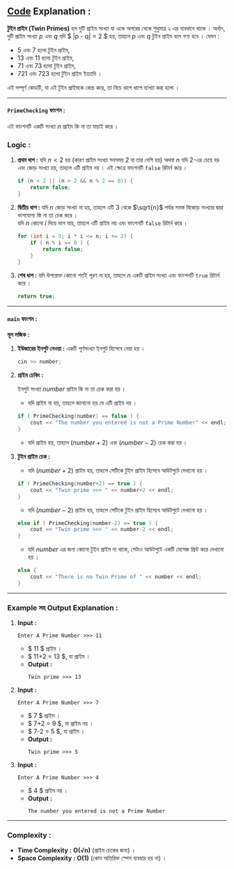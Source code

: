 ## **[Code](https://github.com/rudra-404/DSA/blob/main/Prime/Twin%20Prime/twin_prime.cpp) Explanation :**

**টুইন প্রাইম (Twin Primes)** হল দুটি প্রাইম সংখ্যা যা একে অপরের থেকে শুধুমাত্র ২ এর ব্যবধানে থাকে । অর্থাৎ, দুটি প্রাইম সংখ্যা $p$ এবং $q$ যদি $ |p - q| = 2 $ হয়, তাহলে $p$ এবং $q$ টুইন প্রাইম বলে গণ্য হবে । যেমন :
- $5$ এবং $7$ হলো টুইন প্রাইম,
- $13$ এবং $11$ হলো টুইন প্রাইম,
- $71$ এবং $73$ হলো টুইন প্রাইম,
- $721$ এবং $723$ হলো টুইন প্রাইম ইত্যাদি ।

এই সম্পূর্ণ কোডটি, যা এই টুইন প্রাইমকে কেন্দ্র করে, তা নিচে ধাপে ধাপে ব্যাখ্যা করা হলো ।

---

#### **`PrimeChecking` ফাংশন :**
এই ফাংশনটি একটি সংখ্যা $n$ প্রাইম কি না তা যাচাই করে ।  
### Logic  :  
1. **প্রথম ধাপ :** 
   যদি $n < 2$ হয় (কারণ প্রাইম সংখ্যা সবসময় $2$ বা তার বেশি হয়) অথবা $n$ যদি $2$-এর চেয়ে বড় এবং জোড় সংখ্যা হয়, তাহলে এটি প্রাইম নয় । এই ক্ষেত্রে ফাংশনটি `false` রিটার্ন করে ।
   ```cpp
   if (n < 2 || (n > 2 && n % 2 == 0)) {
       return false;
   }
   ```
2. **দ্বিতীয় ধাপ :** 
   যদি $n$ জোড় সংখ্যা না হয়, তাহলে এটি $3$ থেকে $\sqrt{n}$ পর্যন্ত সমস্ত বিজোড় সংখ্যার দ্বারা ভাগযোগ্য কি না তা চেক করে ।  
   যদি $n$ কোনো $i$ দিয়ে ভাগ যায়, তাহলে এটি প্রাইম নয় এবং ফাংশনটি `false` রিটার্ন করে ।
   ```cpp
   for (int i = 3; i * i <= n; i += 2) {
       if ( n % i == 0 ) {
           return false;
       }
   }
   ```
3. **শেষ ধাপ :** 
   যদি উপরোক্ত কোনো শর্তই পূরণ না হয়, তাহলে $n$ একটি প্রাইম সংখ্যা এবং ফাংশনটি `true` রিটার্ন করে ।
   ```cpp
   return true;
   ```

---

#### **`main` ফাংশন :**
**মূল লজিক :**
1. **ইউজারের ইনপুট নেওয়া :**
   একটি পূর্ণসংখ্যা ইনপুট হিসেবে নেয়া হয় ।
   ```cpp
   cin >> number;
   ```

2. **প্রাইম চেকিং :**  

   ইনপুট সংখ্যা $number$ প্রাইম কি না তা চেক করা হয় ।  
   - যদি প্রাইম না হয়, তাহলে জানানো হয় যে এটি প্রাইম নয় ।
   ```cpp
   if ( PrimeChecking(number) == false ) {
       cout << "The number you entered is not a Prime Number" << endl;
   }
   ```
   - যদি প্রাইম হয়, তাহলে $(number+2)$ এবং $(number-2)$ চেক করা হয় ।

3. **টুইন প্রাইম চেক :**  
   - যদি $(number+2)$ প্রাইম হয়, তাহলে সেটিকে টুইন প্রাইম হিসেবে আউটপুটে দেখানো হয় ।
   ```cpp
   if ( PrimeChecking(number+2) == true ) {
       cout << "Twin prime >>> " << number+2 << endl;
   }
   ```
   - যদি $(number-2)$ প্রাইম হয়, তাহলে সেটিকে টুইন প্রাইম হিসেবে আউটপুটে দেখানো হয় ।
   ```cpp
   else if ( PrimeChecking(number-2) == true ) {
       cout << "Twin prime >>> " << number-2 << endl;
   }
   ```
   - যদি $number$ এর জন্য কোনো টুইন প্রাইম না থাকে, সেটাও আউটপুটে একটি মেসেজ প্রিন্ট করে দেখানো হয় ।
   ```cpp
   else {
       cout << "There is no Twin Prime of " << number << endl;
   }
   ```

---

### **Example সহ Output Explanation :**

1. **Input :**  
   ``` 
   Enter A Prime Number >>> 11
   ```
   - $ 11 $ প্রাইম ।  
   - $ 11+2 = 13 $, যা প্রাইম ।  
   - **Output :**  
     ```
     Twin prime >>> 13
     ```

2. **Input :**  
   ```
   Enter A Prime Number >>> 7
   ```
   - $ 7 $ প্রাইম ।  
   - $ 7+2 = 9 $, যা প্রাইম নয় ।  
   - $ 7-2 = 5 $, যা প্রাইম ।  
   - **Output :**  
     ```
     Twin prime >>> 5
     ```

3. **Input :**  
   ```
   Enter A Prime Number >>> 4
   ```
   - $ 4 $ প্রাইম নয় ।  
   - **Output :**  
     ```
     The number you entered is not a Prime Number
     ```

---

### **Complexity :**
- **Time Complexity :** **O(√n)** (প্রাইম চেকের জন্য) ।
- **Space Complexity :** **O(1)** (কোন অতিরিক্ত স্পেস ব্যবহার হয় না) ।